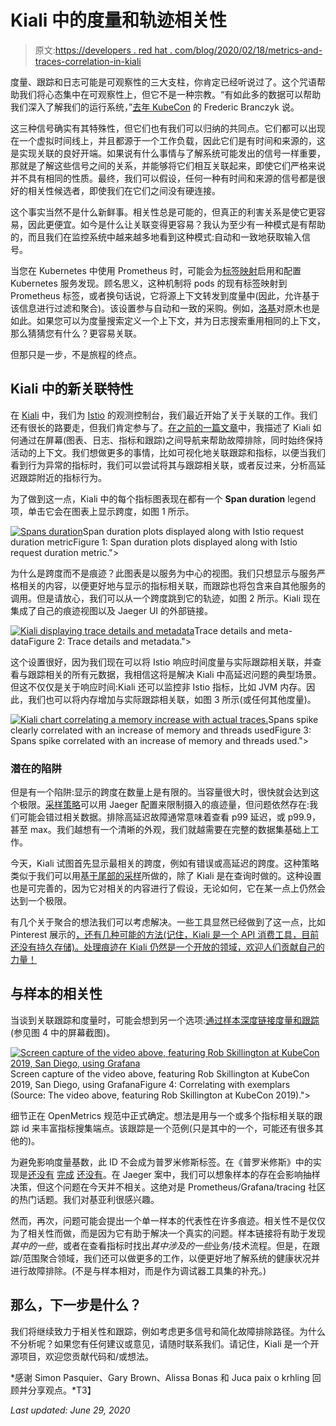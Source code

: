 # Kiali 中的度量和轨迹相关性

> 原文:[https://developers . red hat . com/blog/2020/02/18/metrics-and-traces-correlation-in-kiali](https://developers.redhat.com/blog/2020/02/18/metrics-and-traces-correlation-in-kiali)

度量、跟踪和日志可能是可观察性的三大支柱，你肯定已经听说过了。这个咒语帮助我们将心态集中在可观察性上，但它不是一种宗教。“有如此多的数据可以帮助我们深入了解我们的运行系统，”[去年 KubeCon](https://www.youtube.com/watch?v=MkSdvPdS1oA) 的 Frederic Branczyk 说。

这三种信号确实有其特殊性，但它们也有我们可以归纳的共同点。它们都可以出现在一个虚拟时间线上，并且都源于一个工作负载，因此它们是有时间和来源的，这是实现关联的良好开端。如果说有什么事情与了解系统可能发出的信号一样重要，那就是了解这些信号之间的关系，并能够将它们相互关联起来，即使它们严格来说并不具有相同的性质。最终，我们可以假设，任何一种有时间和来源的信号都是很好的相关性候选者，即使我们在它们之间没有硬连接。

这个事实当然不是什么新鲜事。相关性总是可能的，但真正的利害关系是使它更容易，因此更便宜。如今是什么让关联变得更容易？我认为至少有一种模式是有帮助的，而且我们在监控系统中越来越多地看到这种模式:自动和一致地获取输入信号。

当您在 Kubernetes 中使用 Prometheus 时，可能会为[标签映射](https://github.com/prometheus/prometheus/blob/03a9e7f72e072c6d29f422425d8acd91a957836b/documentation/examples/prometheus-kubernetes.yml#L274-L275)启用和配置 Kubernetes 服务发现。顾名思义，这种机制将 pods 的现有标签映射到 Prometheus 标签，或者换句话说，它将源上下文转发到度量中(因此，允许基于该信息进行过滤和聚合)。该设置参与自动和一致的采购。例如，[洛基](https://grafana.com/oss/loki/)对原木也是如此。如果您可以为度量搜索定义一个上下文，并为日志搜索重用相同的上下文，那么猜猜您有什么？更容易关联。

但那只是一步，不是旅程的终点。

## Kiali 中的新关联特性

在 [Kiali](https://kiali.io/) 中，我们为 [Istio](https://istio.io/) 的观测控制台，我们最近开始了关于关联的工作。我们还有很长的路要走，但我们肯定参与了。[在之前的一篇文章](https://medium.com/kialiproject/beyond-the-mesh-troubleshooting-with-kiali-af0ef2a9c977)中，我描述了 Kiali 如何通过在屏幕(图表、日志、指标和跟踪)之间导航来帮助故障排除，同时始终保持活动的上下文。我们想做更多的事情，比如可视化地关联跟踪和指标，以便当我们看到行为异常的指标时，我们可以尝试将其与跟踪相关联，或者反过来，分析高延迟跟踪附近的指标行为。

为了做到这一点，Kiali 中的每个指标图表现在都有一个 **Span duration** legend 项，单击它会在图表上显示跨度，如图 1 所示。

[![](../Images/e20c2d2e9b67d8093a42ffc2948733a2.png "Spans duration")](/sites/default/files/blog/2020/01/Capture-d%E2%80%99%C3%A9cran-de-2020-01-27-15-25-10.png)Span duration plots displayed along with Istio request duration metricFigure 1: Span duration plots displayed along with Istio request duration metric.">

为什么是跨度而不是痕迹？此图表是以服务为中心的视图。我们只想显示与服务严格相关的内容，以便更好地与显示的指标相关联，而跟踪也将包含来自其他服务的调用。但是请放心，我们可以从一个跨度跳到它的轨迹，如图 2 所示。Kiali 现在集成了自己的痕迹视图以及 Jaeger UI 的外部链接。

[![Kiali displaying trace details and metadata](../Images/4f23c68ae6d6c61b9489f7c00491b220.png "Trace details")](/sites/default/files/blog/2020/01/Capture-d%E2%80%99%C3%A9cran-de-2020-01-27-15-31-22.png)Trace details and meta-dataFigure 2: Trace details and metadata.">

这个设置很好，因为我们现在可以将 Istio 响应时间度量与实际跟踪相关联，并查看与跟踪相关的所有元数据，我相信这将是解决 Kiali 中高延迟问题的典型场景。但这不仅仅是关于响应时间:Kiali 还可以监控非 Istio 指标，比如 JVM 内存。因此，我们也可以将内存增加与实际跟踪相关联，如图 3 所示(或任何其他度量)。

[![Kiali chart correlating a memory increase with actual traces.](../Images/003c164e1bcc9bac71258b20d77302ca.png "Spikes &amp; JVM")](/sites/default/files/blog/2020/01/Capture-d%E2%80%99%C3%A9cran-de-2020-01-27-15-11-25.png)Spans spike clearly correlated with an increase of memory and threads usedFigure 3: Spans spike correlated with an increase of memory and threads used.">

### 潜在的陷阱

但是有一个陷阱:显示的跨度在数量上是有限的。当容量很大时，很快就会达到这个极限。[采样策略](https://www.jaegertracing.io/docs/1.16/sampling/)可以用 Jaeger 配置来限制摄入的痕迹量，但问题依然存在:我们可能会错过相关数据。排除高延迟故障通常意味着查看 p99 延迟，或 p99.9，甚至 max。我们越想有一个清晰的外观，我们就越需要在完整的数据集基础上工作。

今天，Kiali 试图首先显示最相关的跨度，例如有错误或高延迟的跨度。这种策略类似于我们可以用[基于尾部的采样](https://omnition.io/blog/intelligent-sampling-with-opencensus/)所做的，除了 Kiali 是在查询时做的。这种设置也是可完善的，因为它对相关的内容进行了假设，无论如何，它在某一点上仍然会达到一个极限。

有几个关于聚合的想法我们可以考虑解决。一些工具显然已经做到了这一点，比如 Pinterest 展示的[，还有几种可能的方法(记住，Kiali 是一个 API 消费工具，目前还没有持久存储)。处理痕迹在 Kiali 仍然是一个开放的领域，欢迎人们贡献自己的力量！](https://medium.com/pinterest-engineering/analyzing-distributed-trace-data-6aae58919949)

## 与样本的相关性

当谈到关联跟踪和度量时，可能会想到另一个选项:[通过样本深度链接度量和跟踪](https://www.youtube.com/watch?v=TzNZIEvhAdA)(参见图 4 中的屏幕截图)。

[![Screen capture of the video above, featuring Rob Skillington at KubeCon 2019, San Diego, using Grafana](../Images/2899992c8920270dd8e0482e531aca02.png "Exemplars")](/sites/default/files/blog/2020/01/Capture-d%E2%80%99%C3%A9cran-de-2020-01-28-09-29-37-copie.png)Screen capture of the video above, featuring Rob Skillington at KubeCon 2019, San Diego, using GrafanaFigure 4: Correlating with exemplars (Source: The video above, featuring Rob Skillington at KubeCon 2019).">

细节正在 OpenMetrics 规范中正式确定。想法是用与一个或多个指标相关联的跟踪 id 来丰富指标搜集端点。该跟踪是一个范例(只是其中的一个，可能还有很多其他的)。

为避免影响度量基数，此 ID 不会成为普罗米修斯标签。在《普罗米修斯》中的实现是[还没有](https://github.com/prometheus/prometheus/pull/6309) [完成](https://github.com/prometheus/prometheus/pull/6635) [还没有](https://github.com/prometheus/client_golang/issues/682)。在 Jaeger 案中，我们可以想象样本的存在会影响抽样决策，但这个问题在今天并不相关。这绝对是 Prometheus/Grafana/tracing 社区的热门话题。我们对基亚利很感兴趣。

然而，再次，问题可能会提出一个单一样本的代表性在许多痕迹。相关性不是仅仅为了相关性而做，而是因为它有助于解决一个真实的问题。样本链接将有助于发现*其中的一些*，或者在查看指标时找出*其中涉及的一些*业务/技术流程。但是，在跟踪/范围聚合领域，我们还可以做更多的工作，以便更好地了解系统的健康状况并进行故障排除。(不是与样本相对，而是作为调试器工具集的补充。)

## 那么，下一步是什么？

我们将继续致力于相关性和跟踪，例如考虑更多信号和简化故障排除路径。为什么不分析呢？如果您有任何建议或意见，请随时联系我们。请记住，Kiali 是一个开源项目，欢迎您贡献代码和/或想法。

*感谢 Simon Pasquier、Gary Brown、Alissa Bonas 和 Juca paix o krhling 回顾并分享观点。*T3】

*Last updated: June 29, 2020*